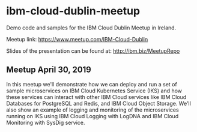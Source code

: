 # ibm-cloud-dublin-meetup

Demo code and samples for the IBM Cloud Dublin Meetup in Ireland.

Meetup link: <https://www.meetup.com/IBM-Cloud-Dublin>

Slides of the presentation can be found at: <http://ibm.biz/MeetupRepo>

## Meetup April 30, 2019

In this meetup we'll demonstrate how we can deploy and run a set of sample microservices on IBM Cloud Kubernetes Service (IKS) and how these services can interact with other IBM Cloud services like IBM Cloud Databases for PostgreSQL and Redis, and IBM Cloud Object Storage. We'll also show an example of logging and monitoring of the microservices running on IKS using IBM Cloud Logging with LogDNA and IBM Cloud Monitoring with SysDig service.
